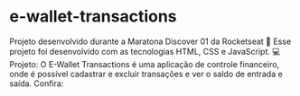 # e-wallet-transactions
 Projeto desenvolvido durante a Maratona Discover 01 da Rocketseat 🚀
Esse projeto foi desenvolvido com as tecnologias HTML, CSS e JavaScript.
💻 Projeto:
O E-Wallet Transactions é uma aplicação de controle financeiro, onde é possível cadastrar e excluir transações e ver o saldo de entrada e saída.
Confira: 
